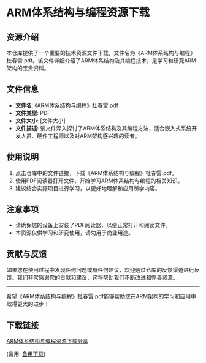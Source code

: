 # ARM体系结构与编程资源下载

## 资源介绍

本仓库提供了一个重要的技术资源文件下载，文件名为《ARM体系结构与编程》杜春雷.pdf。该文件详细介绍了ARM体系结构及其编程技术，是学习和研究ARM架构的宝贵资料。

## 文件信息

- **文件名**: 《ARM体系结构与编程》杜春雷.pdf
- **文件类型**: PDF
- **文件大小**: [文件大小]
- **文件描述**: 该文件深入探讨了ARM体系结构及其编程方法，适合嵌入式系统开发人员、硬件工程师以及对ARM架构感兴趣的读者。

## 使用说明

1. 点击仓库中的文件链接，下载《ARM体系结构与编程》杜春雷.pdf。
2. 使用PDF阅读器打开文件，开始学习ARM体系结构与编程的相关知识。
3. 建议结合实际项目进行学习，以更好地理解和应用所学内容。

## 注意事项

- 请确保您的设备上安装了PDF阅读器，以便正常打开和阅读文件。
- 本资源仅供学习和研究使用，请勿用于商业用途。

## 贡献与反馈

如果您在使用过程中发现任何问题或有任何建议，欢迎通过仓库的反馈渠道进行反馈。我们非常感谢您的贡献和建议，这将帮助我们不断改进和完善资源。

---

希望《ARM体系结构与编程》杜春雷.pdf能够帮助您在ARM架构的学习和应用中取得更大的进步！

## 下载链接
[ARM体系结构与编程资源下载分享](https://pan.quark.cn/s/650209488d74) 

(备用: [备用下载](https://pan.baidu.com/s/1De6Y42jfY2dWHN7tNFmMSw?pwd=1234))
